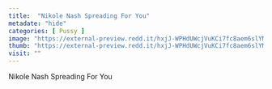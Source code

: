 ```yaml
---
title:  "Nikole Nash Spreading For You"
metadate: "hide"
categories: [ Pussy ]
image: "https://external-preview.redd.it/hxjJ-WPHdUWcjVuKCi7fc8aem6slYMxKl1G01xEOQxs.jpg?auto=webp&s=6d56126f7581098cae6df2b8b73064f26b96d7c3"
thumb: "https://external-preview.redd.it/hxjJ-WPHdUWcjVuKCi7fc8aem6slYMxKl1G01xEOQxs.jpg?width=1080&crop=smart&auto=webp&s=28b29752d50f3cc7475fe99171f87c35d8aa7a97"
visit: ""
---
```

Nikole Nash Spreading For You
